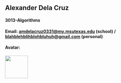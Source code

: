 ## Alexander Dela Cruz
#### 3013-Algorithms
#### Email: amdelacruz0331@my.msutexas.edu (school) / blahblehblihblohbluhuh@gmail.com (personal)
#### Avatar:
<img src= "https://i.redd.it/0f3yypofqbp41.jpg" width = "75">
